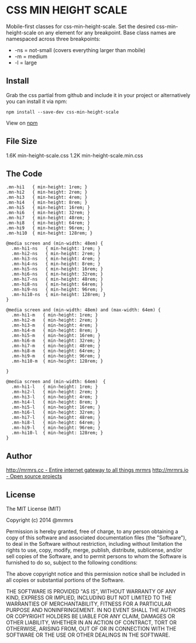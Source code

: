 # CSS MIN HEIGHT SCALE

  Mobile-first classes for css-min-height-scale.
  Set the desired css-min-height-scale on any element for any breakpoint.
  Base class names are namespaced across three breakpoints:

*  -ns = not-small (covers everything larger than mobile)
*  -m  = medium
*  -l  = large

## Install
Grab the css partial from github and include it in your project or alternatively
you can install it via npm:
```
npm install --save-dev css-min-height-scale
```
View on [npm](https://www.npmjs.org/package/css-min-height-scale)


## File Size

1.6K min-height-scale.css
1.2K min-height-scale.min.css

## The Code
```
.mn-hi1   { min-height: 1rem; }
.mn-hi2   { min-height: 2rem; }
.mn-hi3   { min-height: 4rem; }
.mn-hi4   { min-height: 8rem; }
.mn-hi5   { min-height: 16rem; }
.mn-hi6   { min-height: 32rem; }
.mn-hi7   { min-height: 48rem; }
.mn-hi8   { min-height: 64rem; }
.mn-hi9   { min-height: 96rem; }
.mn-hi10  { min-height: 128rem; }

@media screen and (min-width: 48em) {
  .mn-hi1-ns   { min-height: 1rem; }
  .mn-hi2-ns   { min-height: 2rem; }
  .mn-hi3-ns   { min-height: 4rem; }
  .mn-hi4-ns   { min-height: 8rem; }
  .mn-hi5-ns   { min-height: 16rem; }
  .mn-hi6-ns   { min-height: 32rem; }
  .mn-hi7-ns   { min-height: 48rem; }
  .mn-hi8-ns   { min-height: 64rem; }
  .mn-hi9-ns   { min-height: 96rem; }
  .mn-hi10-ns  { min-height: 128rem; }
}

@media screen and (min-width: 48em) and (max-width: 64em) {
  .mn-hi1-m   { min-height: 1rem; }
  .mn-hi2-m   { min-height: 2rem; }
  .mn-hi3-m   { min-height: 4rem; }
  .mn-hi4-m   { min-height: 8rem; }
  .mn-hi5-m   { min-height: 16rem; }
  .mn-hi6-m   { min-height: 32rem; }
  .mn-hi7-m   { min-height: 48rem; }
  .mn-hi8-m   { min-height: 64rem; }
  .mn-hi9-m   { min-height: 96rem; }
  .mn-hi10-m  { min-height: 128rem; }

}

@media screen and (min-width: 64em)  {
  .mn-hi1-l   { min-height: 1rem; }
  .mn-hi2-l   { min-height: 2rem; }
  .mn-hi3-l   { min-height: 4rem; }
  .mn-hi4-l   { min-height: 8rem; }
  .mn-hi5-l   { min-height: 16rem; }
  .mn-hi6-l   { min-height: 32rem; }
  .mn-hi7-l   { min-height: 48rem; }
  .mn-hi8-l   { min-height: 64rem; }
  .mn-hi9-l   { min-height: 96rem; }
  .mn-hi10-l  { min-height: 128rem; }
}

```

## Author

[http://mrmrs.cc - Entire internet gateway to all things mrmrs](http://mrmrs.cc)
[http://mrmrs.io - Open source projects](http://mrmrs.io)

## License

The MIT License (MIT)

Copyright (c) 2014 @mrmrs

Permission is hereby granted, free of charge, to any person obtaining a copy
of this software and associated documentation files (the "Software"), to deal
in the Software without restriction, including without limitation the rights
to use, copy, modify, merge, publish, distribute, sublicense, and/or sell
copies of the Software, and to permit persons to whom the Software is
furnished to do so, subject to the following conditions:

The above copyright notice and this permission notice shall be included in
all copies or substantial portions of the Software.

THE SOFTWARE IS PROVIDED "AS IS", WITHOUT WARRANTY OF ANY KIND, EXPRESS OR
IMPLIED, INCLUDING BUT NOT LIMITED TO THE WARRANTIES OF MERCHANTABILITY,
FITNESS FOR A PARTICULAR PURPOSE AND NONINFRINGEMENT. IN NO EVENT SHALL THE
AUTHORS OR COPYRIGHT HOLDERS BE LIABLE FOR ANY CLAIM, DAMAGES OR OTHER
LIABILITY, WHETHER IN AN ACTION OF CONTRACT, TORT OR OTHERWISE, ARISING FROM,
OUT OF OR IN CONNECTION WITH THE SOFTWARE OR THE USE OR OTHER DEALINGS IN
THE SOFTWARE.

